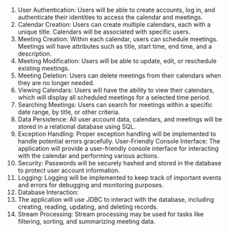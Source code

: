 1. User Authentication: 
Users will be able to create accounts, log in, and authenticate their identities to access the
calendar and meetings.
2. Calendar Creation: 
Users can create multiple calendars, each with a unique title. Calendars will be associated with
specific users.
3. Meeting Creation: 
Within each calendar, users can schedule meetings. Meetings will have attributes such as title, start
time, end time, and a description.
4. Meeting Modification: 
Users will be able to update, edit, or reschedule existing meetings.
5. Meeting Deletion: 
Users can delete meetings from their calendars when they are no longer needed.
6. Viewing Calendars: 
Users will have the ability to view their calendars, which will display all scheduled meetings for a
selected time period.
7. Searching Meetings: 
Users can search for meetings within a specific date range, by title, or other criteria.
8. Data Persistence: 
All user account data, calendars, and meetings will be stored in a relational database using SQL.
9. Exception Handling: 
Proper exception handling will be implemented to handle potential errors gracefully.
User-Friendly Console Interface: The application will provide a user-friendly console interface for interacting with the
calendar and performing various actions.
10. Security: 
Passwords will be securely hashed and stored in the database to protect user account information.
11. Logging: 
Logging will be implemented to keep track of important events and errors for debugging and monitoring purposes.
12. Database Interaction: 
13. The application will use JDBC to interact with the database, including creating, reading,
updating, and deleting records.
14. Stream Processing: 
Stream processing may be used for tasks like filtering, sorting, and summarizing meeting data.